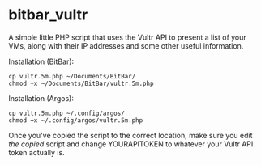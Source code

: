 # bitbar_vultr
A simple little PHP script that uses the Vultr API to present a list of your VMs, along with their IP addresses and some other useful information. 

Installation (BitBar):

```
cp vultr.5m.php ~/Documents/BitBar/
chmod +x ~/Documents/BitBar/vultr.5m.php
```

Installation (Argos):

```
cp vultr.5m.php ~/.config/argos/
chmod +x ~/.config/argos/vultr.5m.php
```

Once you've copied the script to the correct location, make sure you edit *the copied* script and change YOURAPITOKEN to whatever your Vultr API token actually is.
